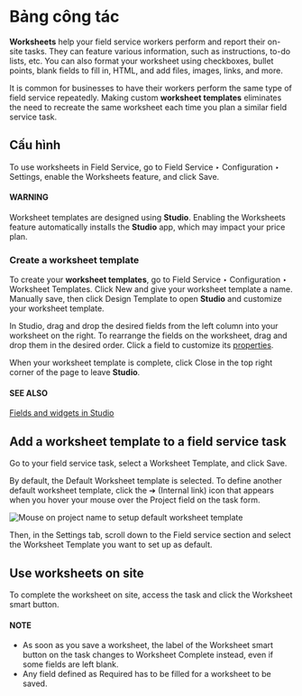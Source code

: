 # Bảng công tác

**Worksheets** help your field service workers perform and report their on-site tasks. They can
feature various information, such as instructions, to-do lists, etc. You can also format your
worksheet using checkboxes, bullet points, blank fields to fill in, HTML, and add files, images,
links, and more.

It is common for businesses to have their workers perform the same type of field service
repeatedly. Making custom **worksheet templates** eliminates the need to recreate the same
worksheet each time you plan a similar field service task.

## Cấu hình

To use worksheets in Field Service, go to Field Service ‣ Configuration ‣
Settings, enable the Worksheets feature, and click Save.

#### WARNING
Worksheet templates are designed using **Studio**. Enabling the Worksheets
feature automatically installs the **Studio** app, which may impact your price plan.

### Create a worksheet template

To create your **worksheet templates**, go to Field Service ‣ Configuration ‣
Worksheet Templates. Click New and give your worksheet template a name. Manually save,
then click Design Template to open **Studio** and customize your worksheet template.

In Studio, drag and drop the desired fields from the left column into your worksheet on the right.
To rearrange the fields on the worksheet, drag and drop them in the desired order. Click a field to
customize its [properties](../../studio/fields.md#studio-fields-properties).

When your worksheet template is complete, click Close in the top right corner of the
page to leave **Studio**.

#### SEE ALSO
[Fields and widgets in Studio](../../studio/fields.md)

## Add a worksheet template to a field service task

Go to your field service task, select a Worksheet Template, and click Save.

By default, the Default Worksheet template is selected. To define another default
worksheet template, click the ➔ (Internal link) icon that appears when you
hover your mouse over the Project field on the task form.

![Mouse on project name to setup default worksheet template](applications/services/field_service/worksheets/template-default.png)

Then, in the Settings tab,  scroll down to the Field service section and
select the Worksheet Template you want to set up as default.

## Use worksheets on site

To complete the worksheet on site, access the task and click the Worksheet smart button.

#### NOTE
- As soon as you save a worksheet, the label of the Worksheet smart button on
  the task changes to Worksheet Complete instead, even if some fields are
  left blank.
- Any field defined as Required has to be filled for a worksheet to be saved.
